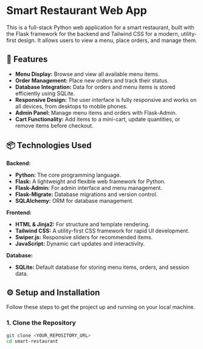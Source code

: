# Smart Restaurant Web App

This is a full-stack Python web application for a smart restaurant, built with the Flask framework for the backend and Tailwind CSS for a modern, utility-first design. It allows users to view a menu, place orders, and manage them.

## 🚀 Features

* **Menu Display:** Browse and view all available menu items.
* **Order Management:** Place new orders and track their status.
* **Database Integration:** Data for orders and menu items is stored efficiently using SQLite.
* **Responsive Design:** The user interface is fully responsive and works on all devices, from desktops to mobile phones.
* **Admin Panel:** Manage menu items and orders with Flask-Admin.
* **Cart Functionality:** Add items to a mini-cart, update quantities, or remove items before checkout.

## 📦 Technologies Used

**Backend:**
* **Python:** The core programming language.
* **Flask:** A lightweight and flexible web framework for Python.
* **Flask-Admin:** For admin interface and menu management.
* **Flask-Migrate:** Database migrations and version control.
* **SQLAlchemy:** ORM for database management.

**Frontend:**
* **HTML & Jinja2:** For structure and template rendering.
* **Tailwind CSS:** A utility-first CSS framework for rapid UI development.
* **Swiper.js:** Responsive sliders for recommended items.
* **JavaScript:** Dynamic cart updates and interactivity.

**Database:**
* **SQLite:** Default database for storing menu items, orders, and session data.

## ⚙️ Setup and Installation

Follow these steps to get the project up and running on your local machine.

### **1. Clone the Repository**
```bash
git clone <YOUR_REPOSITORY_URL>
cd smart-restaurant
